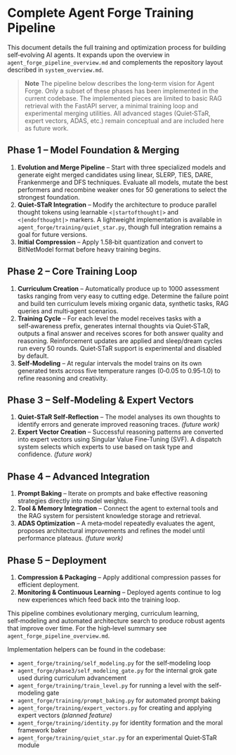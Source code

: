 # Complete Agent Forge Training Pipeline

This document details the full training and optimization process for building self‑evolving AI agents. It expands upon the overview in `agent_forge_pipeline_overview.md` and complements the repository layout described in `system_overview.md`.

> **Note**
> The pipeline below describes the long‑term vision for Agent Forge. Only a
> subset of these phases has been implemented in the current codebase. The
> implemented pieces are limited to basic RAG retrieval with the FastAPI server,
> a minimal training loop and experimental merging utilities. All advanced stages
> (Quiet‑STaR, expert vectors, ADAS, etc.) remain conceptual and are included here
> as future work.

## Phase 1 – Model Foundation & Merging
1. **Evolution and Merge Pipeline** – Start with three specialized models and generate eight merged candidates using linear, SLERP, TIES, DARE, Frankenmerge and DFS techniques. Evaluate all models, mutate the best performers and recombine weaker ones for 50 generations to select the strongest foundation.
2. **Quiet‑STaR Integration** – Modify the architecture to produce parallel thought tokens using learnable `<|startofthought|>` and `<|endofthought|>` markers. A lightweight implementation is available in `agent_forge/training/quiet_star.py`, though full integration remains a goal for future versions.
3. **Initial Compression** – Apply 1.58‑bit quantization and convert to BitNetModel format before heavy training begins.

## Phase 2 – Core Training Loop
1. **Curriculum Creation** – Automatically produce up to 1000 assessment tasks ranging from very easy to cutting edge. Determine the failure point and build ten curriculum levels mixing organic data, synthetic tasks, RAG queries and multi‑agent scenarios.
2. **Training Cycle** – For each level the model receives tasks with a self‑awareness prefix, generates internal thoughts via Quiet‑STaR, outputs a final answer and receives scores for both answer quality and reasoning. Reinforcement updates are applied and sleep/dream cycles run every 50 rounds. Quiet‑STaR support is experimental and disabled by default.
3. **Self‑Modeling** – At regular intervals the model trains on its own generated texts across five temperature ranges (0‑0.05 to 0.95‑1.0) to refine reasoning and creativity.

## Phase 3 – Self‑Modeling & Expert Vectors
1. **Quiet‑STaR Self‑Reflection** – The model analyses its own thoughts to identify errors and generate improved reasoning traces. *(future work)*
2. **Expert Vector Creation** – Successful reasoning patterns are converted into expert vectors using Singular Value Fine‑Tuning (SVF). A dispatch system selects which experts to use based on task type and confidence. *(future work)*

## Phase 4 – Advanced Integration
1. **Prompt Baking** – Iterate on prompts and bake effective reasoning strategies directly into model weights.
2. **Tool & Memory Integration** – Connect the agent to external tools and the RAG system for persistent knowledge storage and retrieval.
3. **ADAS Optimization** – A meta‑model repeatedly evaluates the agent, proposes architectural improvements and refines the model until performance plateaus. *(future work)*

## Phase 5 – Deployment
1. **Compression & Packaging** – Apply additional compression passes for efficient deployment.
2. **Monitoring & Continuous Learning** – Deployed agents continue to log new experiences which feed back into the training loop.

This pipeline combines evolutionary merging, curriculum learning, self‑modeling and automated architecture search to produce robust agents that improve over time. For the high‑level summary see `agent_forge_pipeline_overview.md`.

Implementation helpers can be found in the codebase:
- `agent_forge/training/self_modeling.py` for the self‑modeling loop
- `agent_forge/phase3/self_modeling_gate.py` for the internal grok gate used during curriculum advancement
- `agent_forge/training/train_level.py` for running a level with the self-modeling gate
- `agent_forge/training/prompt_baking.py` for automated prompt baking
- `agent_forge/training/expert_vectors.py` for creating and applying expert vectors *(planned feature)*
- `agent_forge/training/identity.py` for identity formation and the moral framework baker
- `agent_forge/training/quiet_star.py` for an experimental Quiet‑STaR module
